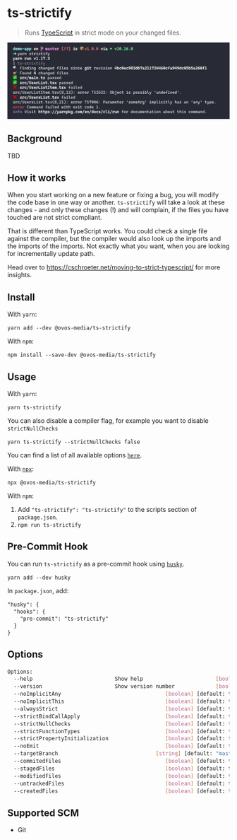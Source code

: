 # ts-strictify

> Runs [TypeScript](hhttp://www.typescriptlang.org/) in strict mode on your changed files.

![Demo](./docs/assets/preview.png)

## Background

TBD

## How it works

When you start working on a new feature or fixing a bug, you will modify the code base in one way or another. `ts-strictify` will take a look at these changes - and only these changes (!) and will complain, if the files you have touched are not strict compliant.

That is different than TypeScript works. You could check a single file against the compiler, but the compiler would also look up the imports and the imports of the imports. Not exactly what you want, when you are looking for incrementally update path.

Head over to https://cschroeter.net/moving-to-strict-typescript/ for more insights.

## Install

With `yarn`:

```shellsession
yarn add --dev @ovos-media/ts-strictify
```

With `npm`:

```shellsession
npm install --save-dev @ovos-media/ts-strictify
```

## Usage

With `yarn`:

```shellsession
yarn ts-strictify
```

You can also disable a compiler flag, for example you want to disable `strictNullChecks`

```shellsession
yarn ts-strictify --strictNullChecks false
```

You can find a list of all available options [`here`](#options).

With [`npx`](https://npm.im/npx):

```shellsession
npx @ovos-media/ts-strictify
```

With `npm`:

1. Add `"ts-strictify": "ts-strictify"` to the scripts section of `package.json`.
2. `npm run ts-strictify`

## Pre-Commit Hook

You can run `ts-strictify` as a pre-commit hook using [`husky`](https://github.com/typicode/husky).

```shellstream
yarn add --dev husky
```

In `package.json`, add:

```
"husky": {
  "hooks": {
    "pre-commit": "ts-strictify"
  }
}
```

## Options

```bash
Options:
  --help                          Show help                       [boolean]
  --version                       Show version number             [boolean]
  --noImplicitAny                                 [boolean] [default: true]
  --noImplicitThis                                [boolean] [default: true]
  --alwaysStrict                                  [boolean] [default: true]
  --strictBindCallApply                           [boolean] [default: true]
  --strictNullChecks                              [boolean] [default: true]
  --strictFunctionTypes                           [boolean] [default: true]
  --strictPropertyInitialization                  [boolean] [default: true]
  --noEmit                                        [boolean] [default: true]
  --targetBranch                               [string] [default: "master"]
  --commitedFiles                                 [boolean] [default: true]
  --stagedFiles                                   [boolean] [default: true]
  --modifiedFiles                                 [boolean] [default: true]
  --untrackedFiles                                [boolean] [default: true]
  --createdFiles                                  [boolean] [default: true]
```

## Supported SCM

- Git
